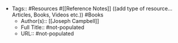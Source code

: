 - Tags:: #Resources #[[Reference Notes]] ((add type of resource... Articles, Books, Videos etc.)) #Books
    - Author(s):: [[Joseph Campbell]]
    - Full Title:: #not-populated
    - URL:: #not-populated
